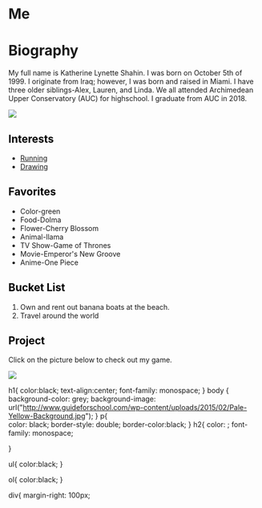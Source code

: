 # Me

<!DOCTYPE html>
<html>
<head>
	<title> Katherine Shahin
	</title>
</head>
<link rel="stylesheet" type="text/css" href="me (2).css"></head>
<body>
<h1> Biography</h1>

<p> 
My full name is Katherine Lynette Shahin. I was born on October 5th of 1999. I originate from Iraq; however, I was born and raised in Miami. I have three older siblings-Alex, Lauren, and Linda. We all attended Archimedean Upper Conservatory (AUC) for highschool. I graduate from AUC in 2018.
</p>

<div>
<img src="\\buffalo.cs.fiu.edu\homes\Desktop\recolored.jpg"></img align="middle">
</div>

<h2 style="color:black;"> Interests </h2>
<ul>
  <li><a href="\\buffalo.cs.fiu.edu\homes\Desktop\16Districts_1[1].jpg">Running</a></li>
  <li><a href="\\\\buffalo.cs.fiu.edu\homes\Desktop\2015-07-29.jpg">Drawing</a></li>
</ul>

<h2 style="color:black;"> Favorites </h2>
<ul>
  <li>Color-green </li>
  <li>Food-Dolma </li>
  <li>Flower-Cherry Blossom</li>
  <li>Animal-llama </li>
  <li>TV Show-Game of Thrones</li>
  <li>Movie-Emperor's New Groove</li>
  <li>Anime-One Piece </li>
</ul>

<h2 style="color:black;"> Bucket List </h2>	
	
<ol>
	<li> Own and rent out banana boats at the beach.</li>
	<li> Travel around the world </li>
</ol>
	
<h2 style="color:black;"> Project</h2>	
<p>Click on the picture below to check out my game.</p>
<a href="https://scratch.mit.edu/projects/167021588/">
	<img src="\\buffalo.cs.fiu.edu\homes\Desktop\stage.png"></img>
	
</a>
	
	
	
	
	
	
	
	
	
	
</body>

h1{
	color:black;
	text-align:center;
	font-family: monospace;
}
body {
    background-color: grey;
	background-image: url("http://www.guideforschool.com/wp-content/uploads/2015/02/Pale-Yellow-Background.jpg");
}
p{	
	color: black;
	border-style: double;
	border-color:black;
}
h2{
	color: ;
	font-family: monospace;

}


ul{
	color:black;
}

ol{
	color:black;
}

div{ margin-right: 100px;
	
	
	
	














